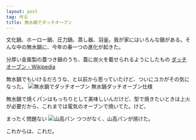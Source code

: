 ```yaml
---
layout: post
tag: 作る
title: 無水鍋でダッチオーブン
---
```

文化鍋、ホーロー鍋、圧力鍋、蒸し器、羽釜。我が家にはいろんな鍋がある。そんな中の無水鍋に、今年の春一つの進化が起きた。

>
分厚い金属製の蓋つき鍋のうち、蓋に炭火を載せられるようにしたもの
[ダッチオーブン - Wikipedia](http://ja.wikipedia.org/wiki/%E3%83%80%E3%83%83%E3%83%81%E3%82%AA%E3%83%BC%E3%83%96%E3%83%B3)

無水鍋でもいけるだろうな、と以前から思っていたけど、ついにユカがその気になった。
![無水鍋でダッチオーブン](https://c1.staticflickr.com/9/8745/16524225853_08ba2b3f1e.jpg "無水鍋でダッチオーブン")
無水鍋ダッチオーブン仕様

無水鍋で焼くパンはもっちりとして美味しいんだけど、型で焼きたいときは上火が必要だから、これまでは電気のオーブンで焼いてた。けど、


まったく問題ない
![山高パン](https://c2.staticflickr.com/8/7667/17143747471_3df9a7837e.jpg "山高パン")
つつがなく、山高パンが焼けた。

これからは、これだ。
